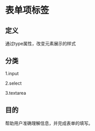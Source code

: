 # 表单项标签

## 定义

通过type属性，改变元素展示的样式

## 分类

1.input

2.select

3.textarea



## 目的

帮助用户准确理解信息，并完成表单的填写。